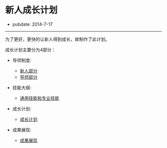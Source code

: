 # 新人成长计划

- pubdate: 2014-7-17

------

为了更好，更快的让新人得到成长，故制作了此计划。

成长计划主要分为4部分：

- 导师制度:
	- [新人部分](./tech/student/)
	- [导师部分](./tech/teacher/)

- 技能大纲:
	- [通用技能和专业技能](./skill/skill/uedskill.html)

- 成长计划:
	- [成长计划](./grow/)

- 成果展现:
	- [成果展现](./result/)
